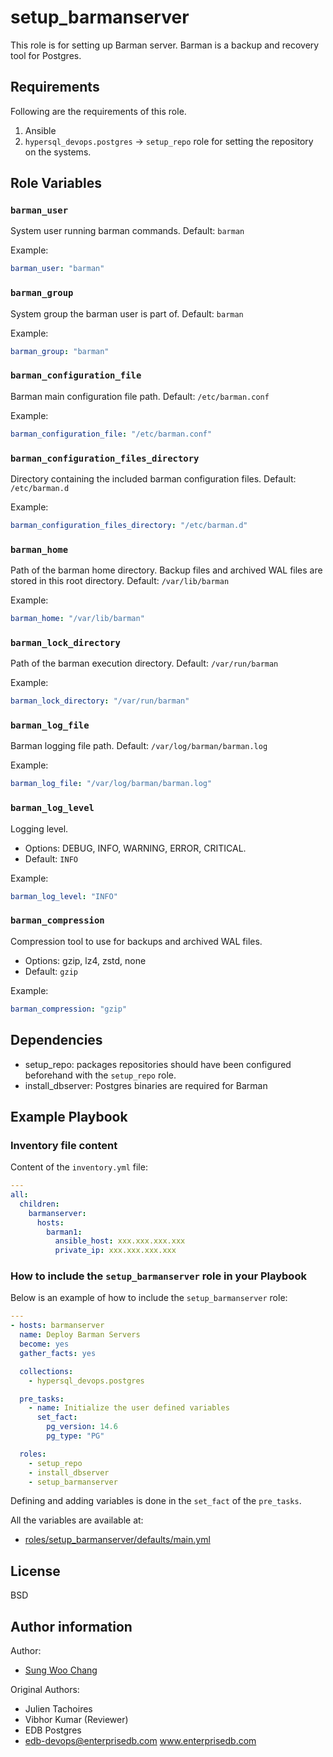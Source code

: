 # setup_barmanserver

This role is for setting up Barman server. Barman is a backup and recovery tool
for Postgres.

## Requirements

Following are the requirements of this role.

1. Ansible
2. `hypersql_devops.postgres` -> `setup_repo` role for setting the repository on
   the systems.

## Role Variables

### `barman_user`

System user running barman commands. Default: `barman`

Example:

```yaml
barman_user: "barman"
```

### `barman_group`

System group the barman user is part of. Default: `barman`

Example:

```yaml
barman_group: "barman"
```

### `barman_configuration_file`

Barman main configuration file path. Default: `/etc/barman.conf`

Example:

```yaml
barman_configuration_file: "/etc/barman.conf"
```

### `barman_configuration_files_directory`

Directory containing the included barman configuration files.
Default: `/etc/barman.d`

Example:

```yaml
barman_configuration_files_directory: "/etc/barman.d"
```

### `barman_home`

Path of the barman home directory. Backup files and archived WAL files are
stored in this root directory. Default: `/var/lib/barman`

Example:

```yaml
barman_home: "/var/lib/barman"
```

### `barman_lock_directory`

Path of the barman execution directory. Default: `/var/run/barman`

Example:

```yaml
barman_lock_directory: "/var/run/barman"
```

### `barman_log_file`

Barman logging file path. Default: `/var/log/barman/barman.log`

Example:

```yaml
barman_log_file: "/var/log/barman/barman.log"
```

### `barman_log_level`

Logging level.

- Options: DEBUG, INFO, WARNING, ERROR, CRITICAL.
- Default: `INFO`

Example:

```yaml
barman_log_level: "INFO"
```

### `barman_compression`

Compression tool to use for backups and archived WAL files.

- Options: gzip, lz4, zstd, none
- Default: `gzip`

Example:

```yaml
barman_compression: "gzip"
```

## Dependencies

- setup_repo: packages repositories should have been configured beforehand with the `setup_repo` role.
- install_dbserver: Postgres binaries are required for Barman

## Example Playbook

### Inventory file content

Content of the `inventory.yml` file:

```yaml
---
all:
  children:
    barmanserver:
      hosts:
        barman1:
          ansible_host: xxx.xxx.xxx.xxx
          private_ip: xxx.xxx.xxx.xxx
```

### How to include the `setup_barmanserver` role in your Playbook

Below is an example of how to include the `setup_barmanserver` role:

```yaml
---
- hosts: barmanserver
  name: Deploy Barman Servers
  become: yes
  gather_facts: yes

  collections:
    - hypersql_devops.postgres

  pre_tasks:
    - name: Initialize the user defined variables
      set_fact:
        pg_version: 14.6
        pg_type: "PG"

  roles:
    - setup_repo
    - install_dbserver
    - setup_barmanserver
```

Defining and adding variables is done in the `set_fact` of the `pre_tasks`.

All the variables are available at:

- [roles/setup_barmanserver/defaults/main.yml](./defaults/main.yml)

## License

BSD

## Author information

Author:

- [Sung Woo Chang](https://github.com/dbxpert)

Original Authors:

- Julien Tachoires
- Vibhor Kumar (Reviewer)
- EDB Postgres
- edb-devops@enterprisedb.com www.enterprisedb.com
